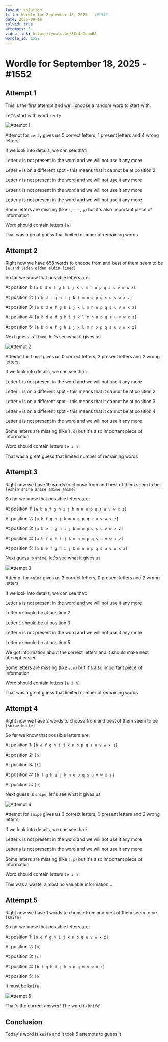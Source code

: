 ```yaml
---
layout: solution
title: Wordle for September 18, 2025 - \#1552
date: 2025-09-18
solved: true
attempts: 5
video_link: https://youtu.be/3Zr4a1uuoBA
wordle_id: 1552
---
```


# Wordle for September 18, 2025 - \#1552

## Attempt 1

This is the first attempt and we'll choose a random word to start with.

Let's start with word `certy`

![Attempt 1](2025-09-18/attempt-1.png)

Attempt for `certy` gives us 0 correct letters, 1 present letters and 4 wrong letters.

If we look into details, we can see that:

Letter `c` is not present in the word and we will not use it any more

Letter `e` is on a different spot - this means that it cannot be at position 2

Letter `r` is not present in the word and we will not use it any more

Letter `t` is not present in the word and we will not use it any more

Letter `y` is not present in the word and we will not use it any more

Some letters are missing (like `c`, `r`, `t`, `y`) but it's also important piece of information

Word should contain letters `[e]`

That was a great guess that limited number of remaining words



## Attempt 2

Right now we have 655 words to choose from and best of them seem to be `[eland laden olden eldin lined]`

So far we know that possible letters are:

At position 1: `[a b d e f g h i j k l m n o p q s u v w x z]`

At position 2: `[a b d f g h i j k l m n o p q s u v w x z]`

At position 3: `[a b d e f g h i j k l m n o p q s u v w x z]`

At position 4: `[a b d e f g h i j k l m n o p q s u v w x z]`

At position 5: `[a b d e f g h i j k l m n o p q s u v w x z]`

Next guess is `lined`, let's see what it gives us

![Attempt 2](2025-09-18/attempt-2.png)

Attempt for `lined` gives us 0 correct letters, 3 present letters and 2 wrong letters.

If we look into details, we can see that:

Letter `l` is not present in the word and we will not use it any more

Letter `i` is on a different spot - this means that it cannot be at position 2

Letter `n` is on a different spot - this means that it cannot be at position 3

Letter `e` is on a different spot - this means that it cannot be at position 4

Letter `d` is not present in the word and we will not use it any more

Some letters are missing (like `l`, `d`) but it's also important piece of information

Word should contain letters `[e i n]`

That was a great guess that limited number of remaining words



## Attempt 3

Right now we have 19 words to choose from and best of them seem to be `[eshin shine anise amine anime]`

So far we know that possible letters are:

At position 1: `[a b e f g h i j k m n o p q s u v w x z]`

At position 2: `[a b f g h j k m n o p q s u v w x z]`

At position 3: `[a b e f g h i j k m o p q s u v w x z]`

At position 4: `[a b f g h i j k m n o p q s u v w x z]`

At position 5: `[a b e f g h i j k m n o p q s u v w x z]`

Next guess is `anime`, let's see what it gives us

![Attempt 3](2025-09-18/attempt-3.png)

Attempt for `anime` gives us 3 correct letters, 0 present letters and 2 wrong letters.

If we look into details, we can see that:

Letter `a` is not present in the word and we will not use it any more

Letter `n` should be at position 2

Letter `i` should be at position 3

Letter `m` is not present in the word and we will not use it any more

Letter `e` should be at position 5

We got information about the correct letters and it should make next attempt easier

Some letters are missing (like `a`, `m`) but it's also important piece of information

Word should contain letters `[e i n]`

That was a great guess that limited number of remaining words



## Attempt 4

Right now we have 2 words to choose from and best of them seem to be `[snipe knife]`

So far we know that possible letters are:

At position 1: `[b e f g h i j k n o p q s u v w x z]`

At position 2: `[n]`

At position 3: `[i]`

At position 4: `[b f g h i j k n o p q s u v w x z]`

At position 5: `[e]`

Next guess is `snipe`, let's see what it gives us

![Attempt 4](2025-09-18/attempt-4.png)

Attempt for `snipe` gives us 3 correct letters, 0 present letters and 2 wrong letters.

If we look into details, we can see that:

Letter `s` is not present in the word and we will not use it any more

Letter `p` is not present in the word and we will not use it any more

Some letters are missing (like `s`, `p`) but it's also important piece of information

Word should contain letters `[e i n]`

This was a waste, almost no valuable information...



## Attempt 5

Right now we have 1 words to choose from and best of them seem to be `[knife]`

So far we know that possible letters are:

At position 1: `[b e f g h i j k n o q u v w x z]`

At position 2: `[n]`

At position 3: `[i]`

At position 4: `[b f g h i j k n o q u v w x z]`

At position 5: `[e]`

It must be `knife`

![Attempt 5](2025-09-18/attempt-5.png)

That's the correct answer! The word is `knife`!

## Conclusion

Today's word is `knife` and it took 5 attempts to guess it

